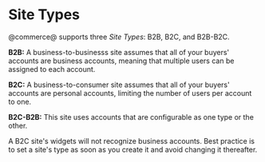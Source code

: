# Site Types

@commerce@ supports three *Site Types*: B2B, B2C, and B2B-B2C.

**B2B:** A business-to-businesss site assumes that all of your buyers' accounts
are business accounts, meaning that multiple users can be assigned to each
account.

**B2C:** A business-to-consumer site assumes that all of your buyers' accounts
are personal accounts, limiting the number of users per account to one.

**B2C-B2B:** This site uses accounts that are configurable as one type or the
other.

A B2C site's widgets will not recognize business accounts. Best practice is to
set a site's type as soon as you create it and avoid changing it thereafter.
